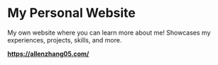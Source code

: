 # My Personal Website 

My own website where you can learn more about me! Showcases my experiences, projects, skills, and more.

**https://allenzhang05.com/** 